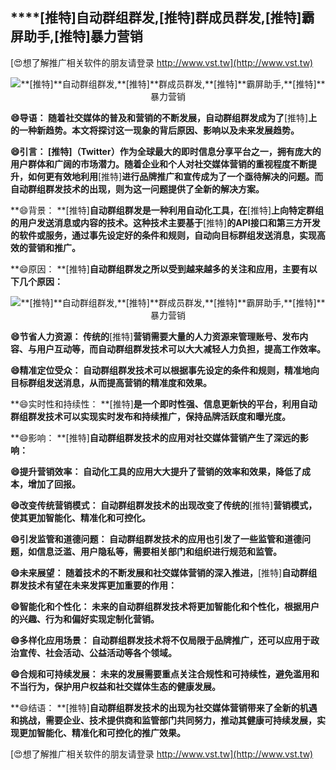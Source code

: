 ## ****[推特]**自动群组群发,**[推特]**群成员群发,**[推特]**霸屏助手,**[推特]**暴力营销**

[😍想了解推广相关软件的朋友请登录 http://www.vst.tw](http://www.vst.tw)

 <center><img src="https://vst.tw/MP4/tuiguang/png/2.png" alt="**[推特]**自动群组群发,**[推特]**群成员群发,**[推特]**霸屏助手,**[推特]**暴力营销"></center>

**😄导语： 随着社交媒体的普及和营销的不断发展，自动群组群发成为了**[推特]**上的一种新趋势。本文将探讨这一现象的背后原因、影响以及未来发展趋势。**

**😄引言： **[推特]**（Twitter）作为全球最大的即时信息分享平台之一，拥有庞大的用户群体和广阔的市场潜力。随着企业和个人对社交媒体营销的重视程度不断提升，如何更有效地利用**[推特]**进行品牌推广和宣传成为了一个亟待解决的问题。而自动群组群发技术的出现，则为这一问题提供了全新的解决方案。**

**😄背景： **[推特]**自动群组群发是一种利用自动化工具，在**[推特]**上向特定群组的用户发送消息或内容的技术。这种技术主要基于**[推特]**的API接口和第三方开发的软件或服务，通过事先设定好的条件和规则，自动向目标群组发送消息，实现高效的营销和推广。**

**😄原因： **[推特]**自动群组群发之所以受到越来越多的关注和应用，主要有以下几个原因：**

 <center><img src="https://vst.tw/MP4/tuiguang/png/6.png" alt="**[推特]**自动群组群发,**[推特]**群成员群发,**[推特]**霸屏助手,**[推特]**暴力营销"></center>

**😄节省人力资源： 传统的**[推特]**营销需要大量的人力资源来管理账号、发布内容、与用户互动等，而自动群组群发技术可以大大减轻人力负担，提高工作效率。**

**😄精准定位受众： 自动群组群发技术可以根据事先设定的条件和规则，精准地向目标群组发送消息，从而提高营销的精准度和效果。**

**😄实时性和持续性： **[推特]**是一个即时性强、信息更新快的平台，利用自动群组群发技术可以实现实时发布和持续推广，保持品牌活跃度和曝光度。**

**😄影响： **[推特]**自动群组群发技术的应用对社交媒体营销产生了深远的影响：**

**😄提升营销效率： 自动化工具的应用大大提升了营销的效率和效果，降低了成本，增加了回报。**

**😄改变传统营销模式： 自动群组群发技术的出现改变了传统的**[推特]**营销模式，使其更加智能化、精准化和可控化。**

**😄引发监管和道德问题： 自动群组群发技术的应用也引发了一些监管和道德问题，如信息泛滥、用户隐私等，需要相关部门和组织进行规范和监管。**

**😄未来展望： 随着技术的不断发展和社交媒体营销的深入推进，**[推特]**自动群组群发技术有望在未来发挥更加重要的作用：**

**😄智能化和个性化： 未来的自动群组群发技术将更加智能化和个性化，根据用户的兴趣、行为和偏好实现定制化营销。**

**😄多样化应用场景： 自动群组群发技术将不仅局限于品牌推广，还可以应用于政治宣传、社会活动、公益活动等各个领域。**

**😄合规和可持续发展： 未来的发展需要重点关注合规性和可持续性，避免滥用和不当行为，保护用户权益和社交媒体生态的健康发展。**

**😄结语： **[推特]**自动群组群发技术的出现为社交媒体营销带来了全新的机遇和挑战，需要企业、技术提供商和监管部门共同努力，推动其健康可持续发展，实现更加智能化、精准化和可控化的推广效果。**

[😍想了解推广相关软件的朋友请登录 http://www.vst.tw](http://www.vst.tw)



